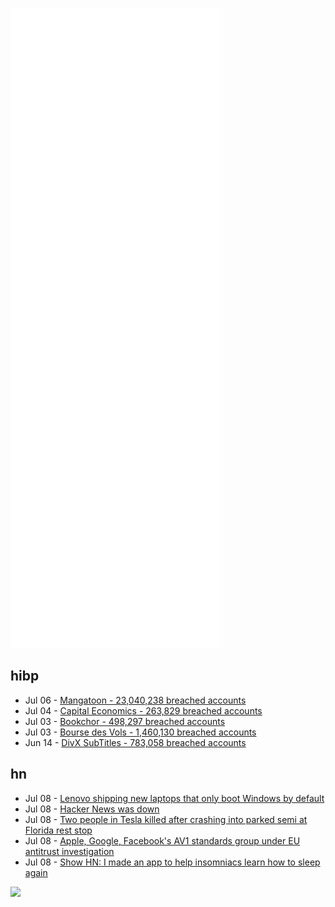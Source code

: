 ![Metrics](https://raw.githubusercontent.com/phixion/phixion/master/metrics.svg)

## hibp

<!--
for https://github.com/phixion/phixion/blob/main/.github/workflows/feeds.yml
-->
<!--START_SECTION:haveibeenpwnd-->
- Jul 06 - [Mangatoon - 23,040,238 breached accounts](https://haveibeenpwned.com/PwnedWebsites#Mangatoon)
- Jul 04 - [Capital Economics - 263,829 breached accounts](https://haveibeenpwned.com/PwnedWebsites#CapialEconomics)
- Jul 03 - [Bookchor - 498,297 breached accounts](https://haveibeenpwned.com/PwnedWebsites#Bookchor)
- Jul 03 - [Bourse des Vols - 1,460,130 breached accounts](https://haveibeenpwned.com/PwnedWebsites#BourseDesVols)
- Jun 14 - [DivX SubTitles - 783,058 breached accounts](https://haveibeenpwned.com/PwnedWebsites#DivXSubTitles)
<!--END_SECTION:haveibeenpwnd-->

## hn

<!--
for https://github.com/phixion/phixion/blob/main/.github/workflows/feeds.yml
-->
<!--START_SECTION:hn-->
- Jul 08 - [Lenovo shipping new laptops that only boot Windows by default](https://mjg59.dreamwidth.org/59931.html)
- Jul 08 - [Hacker News was down](https://hackernews.onlineornot.com)
- Jul 08 - [Two people in Tesla killed after crashing into parked semi at Florida rest stop](https://cdllife.com/2022/two-people-in-tesla-killed-after-crashing-into-parked-semi-at-florida-rest-stop/)
- Jul 08 - [Apple, Google, Facebook's AV1 standards group under EU antitrust investigation](https://www.reuters.com/technology/exclusive-eu-antitrust-regulators-probing-tech-group-aoms-video-licensing-policy-2022-07-07/)
- Jul 08 - [Show HN: I made an app to help insomniacs learn how to sleep again](https://slumber.one)
<!--END_SECTION:hn-->

<!--
for https://yhype.me
-->
![](https://hit.yhype.me/github/profile?user_id=13013670)
